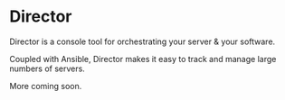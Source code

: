 Director
========

Director is a console tool for orchestrating your server & your software.

Coupled with Ansible, Director makes it easy to track and manage large numbers of servers.

More coming soon.